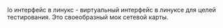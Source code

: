 lo интерфейс в линукс - виртуальный интерфейс в линуксе для целей тестирования. Это своеобразный мок сетевой карты. 